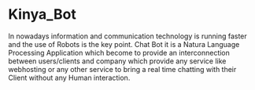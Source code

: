 # Kinya_Bot

In nowadays information and communication technology is running faster and the use of Robots is the key point. Chat Bot it is a Natura Language Processing Application which 
become to provide an interconnection between users/clients and company which provide any service like webhosting or any other service to bring a real time chatting with their 
Client without any Human interaction.
